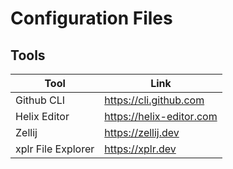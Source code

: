 # Configuration Files

## Tools

| Tool               | Link                     |
| ------------------ | ------------------------ |
| Github CLI         | https://cli.github.com   |
| Helix Editor       | https://helix-editor.com |
| Zellij             | https://zellij.dev       |
| xplr File Explorer | https://xplr.dev         |
